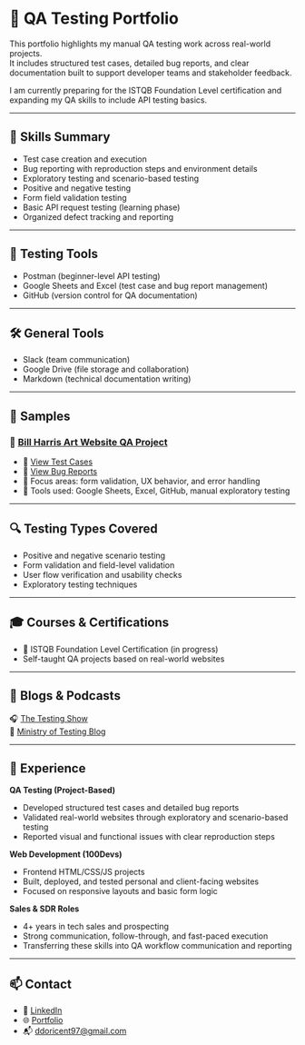 # 🧪 QA Testing Portfolio

This portfolio highlights my manual QA testing work across real-world projects.  
It includes structured test cases, detailed bug reports, and clear documentation built to support developer teams and stakeholder feedback.

I am currently preparing for the ISTQB Foundation Level certification and expanding my QA skills to include API testing basics.

---

## 🧠  Skills Summary

- Test case creation and execution
- Bug reporting with reproduction steps and environment details
- Exploratory testing and scenario-based testing
- Positive and negative testing
- Form field validation testing
- Basic API request testing (learning phase)
- Organized defect tracking and reporting


---

## 🧪 Testing Tools

- Postman (beginner-level API testing)
- Google Sheets and Excel (test case and bug report management)
- GitHub (version control for QA documentation)

---

## 🛠 General Tools

- Slack (team communication)
- Google Drive (file storage and collaboration)
- Markdown (technical documentation writing)

---

## 📂 Samples

### 📂 [Bill Harris Art Website QA Project](./BillHarrisWebsite/)
- 📄 [View Test Cases](./BillHarrisWebsite/Test-Cases/BillHarris_TestCases.xlsx)
- 📄 [View Bug Reports](./BillHarrisWebsite/Bug-Reports/BillHarris_BugReports.xlsx)
- 📝 Focus areas: form validation, UX behavior, and error handling
- 🧩 Tools used: Google Sheets, Excel, GitHub, manual exploratory testing

---

## 🔍 Testing Types Covered

- Positive and negative scenario testing
- Form validation and field-level validation
- User flow verification and usability checks
- Exploratory testing techniques

---

## 🎓 Courses & Certifications

- 🏁 ISTQB Foundation Level Certification (in progress)
- Self-taught QA projects based on real-world websites

---

## 📖 Blogs & Podcasts

🎧 [The Testing Show](https://www.stickyminds.com/resources/podcast/testing-show)  
📖 [Ministry of Testing Blog](https://www.ministryoftesting.com/articles)

---

## 💼 Experience

**QA Testing (Project-Based)**  
- Developed structured test cases and detailed bug reports  
- Validated real-world websites through exploratory and scenario-based testing  
- Reported visual and functional issues with clear reproduction steps

**Web Development (100Devs)**  
- Frontend HTML/CSS/JS projects  
- Built, deployed, and tested personal and client-facing websites  
- Focused on responsive layouts and basic form logic

**Sales & SDR Roles**  
- 4+ years in tech sales and prospecting  
- Strong communication, follow-through, and fast-paced execution  
- Transferring these skills into QA workflow communication and reporting

---

## 📫 Contact

- 💼 [LinkedIn](https://www.linkedin.com/in/donald-doricent/)  
- 🌐 [Portfolio](https://dondoricent.netlify.app/)  
- 📬 ddoricent97@gmail.com  
